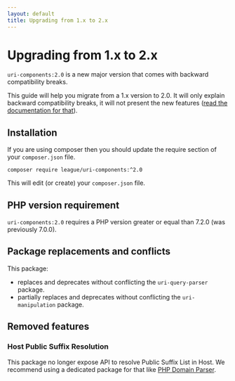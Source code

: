 ```yaml
---
layout: default
title: Upgrading from 1.x to 2.x
---
```


# Upgrading from 1.x to 2.x

`uri-components:2.0` is a new major version that comes with backward compatibility breaks.

This guide will help you migrate from a 1.x version to 2.0. It will only explain backward compatibility breaks, it will not present the new features ([read the documentation for that](/components/2.0/)).

## Installation

If you are using composer then you should update the require section of your `composer.json` file.

~~~
composer require league/uri-components:^2.0
~~~

This will edit (or create) your `composer.json` file.

## PHP version requirement

`uri-components:2.0` requires a PHP version greater or equal than 7.2.0 (was previously 7.0.0).

## Package replacements and conflicts

This package:

- replaces and deprecates without conflicting the `uri-query-parser` package.
- partially replaces and deprecates without conflicting the `uri-manipulation` package.

## Removed features

### Host Public Suffix Resolution

This package no longer expose API to resolve Public Suffix List in Host. We recommend using a dedicated package for that like [PHP Domain Parser](https://github.com/jeremykendall/php-domain-parser).


